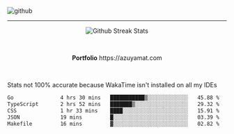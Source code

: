 ![github](https://media.discordapp.net/attachments/881363147364118528/1142610121697021952/background.png?width=1000&height=300)<br>
___
<p align="center">
  <img alt="Github Streak Stats" src="https://streak-stats.demolab.com?user=Azuyamat&theme=transparent&hide_border=true"/>
</p><br>
<p align="center">
      <strong>Portfolio</strong> https://azuyamat.com
</p><br>

Stats not 100% accurate because WakaTime isn't installed on all my IDEs
<!--START_SECTION:waka-->

```txt
Go               4 hrs 30 mins   ███████████▒░░░░░░░░░░░░░   45.88 %
TypeScript       2 hrs 52 mins   ███████▒░░░░░░░░░░░░░░░░░   29.32 %
CSS              1 hr 33 mins    ████░░░░░░░░░░░░░░░░░░░░░   15.91 %
JSON             19 mins         █░░░░░░░░░░░░░░░░░░░░░░░░   03.39 %
Makefile         16 mins         ▓░░░░░░░░░░░░░░░░░░░░░░░░   02.82 %
```

<!--END_SECTION:waka-->
